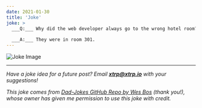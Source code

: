 ```yaml
---
date: 2021-01-30
title: 'Joke'
joke: >
  ___Q:___ Why did the web developer always go to the wrong hotel room?
  
  ___A:___ They were in room 301.
---
```


![Joke Image](https://private.xtrp.io/projects/DailyDeveloperJokes/public_image_server/images/5e125988c2636.png)

---
*Have a joke idea for a future post? Email **[xtrp@xtrp.io](mailto:xtrp@xtrp.io)** with your suggestions!*

*This joke comes from [Dad-Jokes GitHub Repo by Wes Bos](https://github.com/wesbos/dad-jokes) (thank you!), whose owner has given me permission to use this joke with credit.*

<!-- 
Joke text:
**Q:** Why did the web developer always go to the wrong hotel room?

**A:** They were in room 301.
 -->

